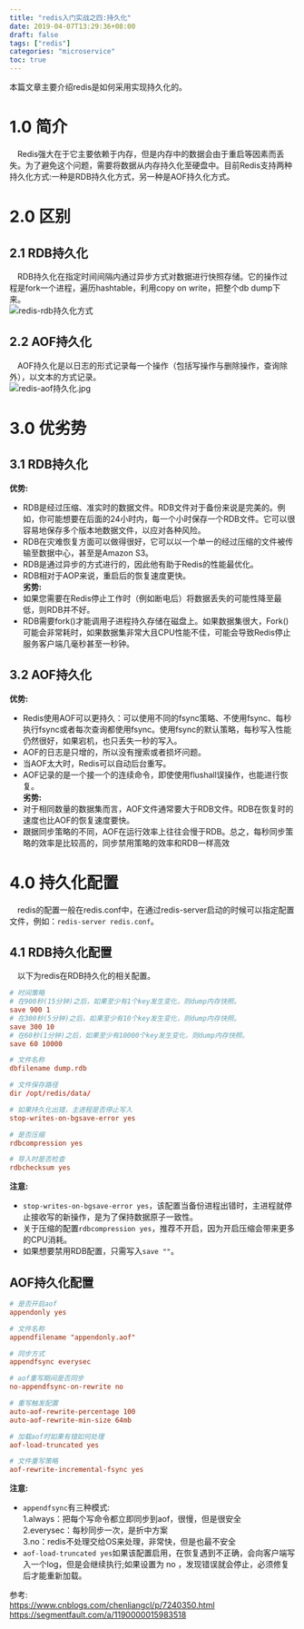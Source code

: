 ```yaml
---
title: "redis入门实战之四:持久化"
date: 2019-04-07T13:29:36+08:00
draft: false
tags: ["redis"]
categories: "microservice"
toc: true
---
```


本篇文章主要介绍redis是如何采用实现持久化的。

# 1.0 简介
&emsp;Redis强大在于它主要依赖于内存，但是内存中的数据会由于重启等因素而丢失。为了避免这个问题，需要将数据从内存持久化至硬盘中。目前Redis支持两种持久化方式:一种是RDB持久化方式，另一种是AOF持久化方式。

# 2.0 区别
## 2.1 RDB持久化
&emsp;RDB持久化在指定时间间隔内通过异步方式对数据进行快照存储。它的操作过程是fork一个进程，遍历hashtable，利用copy on write，把整个db dump下来。  
![redis-rdb持久化方式](../images/redis/redis-rdb.jpg)
## 2.2 AOF持久化
&emsp;AOF持久化是以日志的形式记录每一个操作（包括写操作与删除操作，查询除外），以文本的方式记录。  
![redis-aof持久化.jpg](../images/redis/redis-aof持久化.jpg)

# 3.0 优劣势
## 3.1 RDB持久化
**优势:**  
- RDB是经过压缩、准实时的数据文件。RDB文件对于备份来说是完美的。例如，你可能想要在后面的24小时内，每一个小时保存一个RDB文件。它可以很容易地保存多个版本地数据文件，以应对各种风险。  
- RDB在灾难恢复方面可以做得很好，它可以以一个单一的经过压缩的文件被传输至数据中心，甚至是Amazon S3。  
- RDB是通过异步的方式进行的，因此他有助于Redis的性能最优化。  
- RDB相对于AOP来说，重启后的恢复速度更快。  
**劣势:**  
- 如果您需要在Redis停止工作时（例如断电后）将数据丢失的可能性降至最低，则RDB并不好。    
- RDB需要fork()才能调用子进程持久存储在磁盘上。如果数据集很大，Fork()可能会非常耗时，如果数据集非常大且CPU性能不佳，可能会导致Redis停止服务客户端几毫秒甚至一秒钟。 

## 3.2 AOF持久化
**优势:**  
- Redis使用AOF可以更持久：可以使用不同的fsync策略、不使用fsync、每秒执行fsync或者每次查询都使用fsync。使用fsync的默认策略，每秒写入性能仍然很好，如果宕机，也只丢失一秒的写入。    
- AOF的日志是只增的，所以没有搜索或者损坏问题。    
- 当AOF太大时，Redis可以自动后台重写。  
- AOF记录的是一个接一个的连续命令，即使使用flushall误操作，也能进行恢复。  
**劣势:**  
- 对于相同数量的数据集而言，AOF文件通常要大于RDB文件。RDB在恢复时的速度也比AOF的恢复速度要快。  
- 跟据同步策略的不同，AOF在运行效率上往往会慢于RDB。总之，每秒同步策略的效率是比较高的，同步禁用策略的效率和RDB一样高效

# 4.0 持久化配置
&emsp;redis的配置一般在redis.conf中，在通过redis-server启动的时候可以指定配置文件，例如：`redis-server redis.conf`。
## 4.1 RDB持久化配置
&emsp;以下为redis在RDB持久化的相关配置。
```conf
# 时间策略
# 在900秒(15分钟)之后，如果至少有1个key发生变化，则dump内存快照。
save 900 1
# 在300秒(5分钟)之后，如果至少有10个key发生变化，则dump内存快照。
save 300 10
# 在60秒(1分钟)之后，如果至少有10000个key发生变化，则dump内存快照。
save 60 10000

# 文件名称
dbfilename dump.rdb

# 文件保存路径
dir /opt/redis/data/

# 如果持久化出错，主进程是否停止写入
stop-writes-on-bgsave-error yes

# 是否压缩
rdbcompression yes

# 导入时是否检查
rdbchecksum yes
```
**注意:**  
- `stop-writes-on-bgsave-error yes`，该配置当备份进程出错时，主进程就停止接收写的新操作，是为了保持数据原子一致性。  
- 关于压缩的配置`rdbcompression yes`，推荐不开启，因为开启压缩会带来更多的CPU消耗。  
- 如果想要禁用RDB配置，只需写入`save ""`。  

## AOF持久化配置
```conf
# 是否开启aof
appendonly yes

# 文件名称
appendfilename "appendonly.aof"

# 同步方式
appendfsync everysec

# aof重写期间是否同步
no-appendfsync-on-rewrite no

# 重写触发配置
auto-aof-rewrite-percentage 100
auto-aof-rewrite-min-size 64mb

# 加载aof时如果有错如何处理
aof-load-truncated yes

# 文件重写策略
aof-rewrite-incremental-fsync yes
```
**注意:**  
- `appendfsync`有三种模式:  
1.always：把每个写命令都立即同步到aof，很慢，但是很安全   
2.everysec：每秒同步一次，是折中方案    
3.no：redis不处理交给OS来处理，非常快，但是也最不安全  
- `aof-load-truncated yes`如果该配置启用，在恢复遇到不正确，会向客户端写入一个log，但是会继续执行;如果设置为 no ，发现错误就会停止，必须修复后才能重新加载。  

参考:  
https://www.cnblogs.com/chenliangcl/p/7240350.html
https://segmentfault.com/a/1190000015983518
